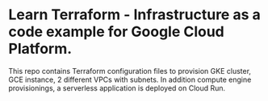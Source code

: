 # Learn Terraform - Infrastructure as a code example for Google Cloud Platform. 

This repo contains Terraform configuration files to provision GKE cluster, GCE instance, 2 different VPCs with subnets. In addition compute engine provisionings, a serverless application is deployed on Cloud Run.  


